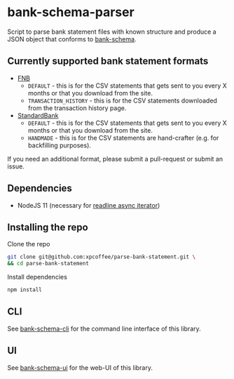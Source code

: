 # bank-schema-parser

Script to parse bank statement files with known structure and produce a JSON object that conforms to [bank-schema](https://github.com/xpcoffee/bank-schema).

## Currently supported bank statement formats

- [FNB](https://www.fnb.co.za)
  - `DEFAULT` - this is for the CSV statements that gets sent to you every X months or that you download from the site.
  - `TRANSACTION_HISTORY` - this is for the CSV statements downloaded from the transaction history page.
- [StandardBank](https://www.standardbank.co.za/)
  - `DEFAULT` - this is for the CSV statements that gets sent to you every X months or that you download from the site.
  - `HANDMADE` - this is for the CSV statements are hand-crafter (e.g. for backfilling purposes).

If you need an additional format, please submit a pull-request or submit an issue.

## Dependencies

- NodeJS 11 (necessary for [readline async iterator](https://nodejs.org/api/readline.html#readline_rl_symbol_asynciterator))

## Installing the repo

Clone the repo

```bash
git clone git@github.com:xpcoffee/parse-bank-statement.git \
&& cd parse-bank-statement
```

Install dependencies

```bash
npm install
```

## CLI

See [bank-schema-cli](https://github.com/xpcoffee/bank-schema-cli) for the command line interface of this library.

## UI

See [bank-schema-ui](https://github.com/xpcoffee/bank-schema-ui) for the web-UI of this library.
